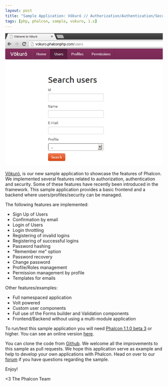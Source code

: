 ```yaml
---
layout: post
title: "Sample Application: Vökuró // Authorization/Authentication/Security"
tags: [php, phalcon, sample, vokuro, 1.x]
---
```


![Vokuro](assets/files/2013-05-02-vokuro.png)

[Vökuró](https://vokuro.phalconphp.com/), is our new sample application to showcase the features of Phalcon. ​We implemented several features related to authorization​, authentication ​ and security. Some of the​se features have recently been introduced in the framework. This sample application ​provides a basic frontend and a backend where users/profiles/security can be managed.

The following features are implemented:

<!--more-->
- Sign Up of Users
- Confirmation by email
- Login of Users
- Login throttling
- Registering of invalid logins
- Registering of successful logins
- Password hashing
- "Remember me" option
- Password recovery
- Change password
- Profile/Roles management
- Permission management by profile
- Templates for emails

Other features/examples:

- Full namespaced application
- Volt powered
- Custom user components
- Full use of the Forms builder and Validation components
- Frontend/Backend without using a multi-module application

​To run/test this sample application you will need [Phalcon 1.1.0 beta 3](https://phalconphp.com/download) or ​higher. You can see an online version [here](https://vokuro.phalconphp.com).

You can clone the code from [Github](http://github.com/phalcon/vokuro). We welcome all the improvements to this sample as pull requests. We hope this application serve as example and help to develop your own applications with Phalcon. Head on over to our [forum](https://forum.phalconphp.com) if you have questions regarding the sample.

Enjoy!


<3 The Phalcon Team
